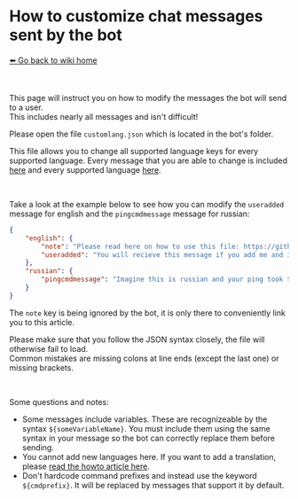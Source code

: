 # How to customize chat messages sent by the bot
[⬅️ Go back to wiki home](./#readme)

&nbsp;

This page will instruct you on how to modify the messages the bot will send to a user.  
This includes nearly all messages and isn't difficult!  

Please open the file `customlang.json` which is located in the bot's folder.  

This file allows you to change all supported language keys for every supported language.
Every message that you are able to change is included [here](https://raw.githubusercontent.com/3urobeat/steam-comment-service-bot/master/src/data/lang/english.json) and every supported language [here](https://github.com/3urobeat/steam-comment-service-bot/tree/master/src/data/lang).  

&nbsp;

Take a look at the example below to see how you can modify the `useradded` message for english and the `pingcmdmessage` message for russian: 
```json
{
    "english": {
        "note": "Please read here on how to use this file: https://github.com/3urobeat/steam-comment-service-bot/blob/master/docs/wiki/customlang_doc.md",
        "useradded": "You will recieve this message if you add me and it was modified using the customlang file!"
    },
    "russian": {
        "pingcmdmessage": "Imagine this is russian and your ping took ${pingtime}ms."
    }
}
```
The `note` key is being ignored by the bot, it is only there to conveniently link you to this article.

Please make sure that you follow the JSON syntax closely, the file will otherwise fail to load.  
Common mistakes are missing colons at line ends (except the last one) or missing brackets.

&nbsp;

Some questions and notes:  
- Some messages include variables. These are recognizeable by the syntax `${someVariableName}`. You must include them using the same syntax in your message so the bot can correctly replace them before sending.
- You cannot add new languages here. If you want to add a translation, please [read the howto article here](./contributing.md#translating).
- Don't hardcode command prefixes and instead use the keyword `${cmdprefix}`. It will be replaced by messages that support it by default.
